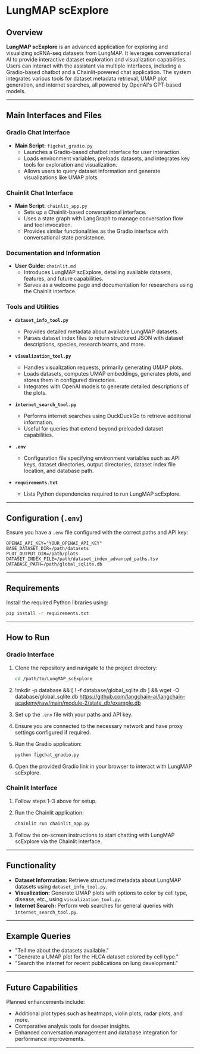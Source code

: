 # LungMAP scExplore

## Overview
**LungMAP scExplore** is an advanced application for exploring and visualizing scRNA-seq datasets from LungMAP. It leverages conversational AI to provide interactive dataset exploration and visualization capabilities. Users can interact with the assistant via multiple interfaces, including a Gradio-based chatbot and a Chainlit-powered chat application. The system integrates various tools for dataset metadata retrieval, UMAP plot generation, and internet searches, all powered by OpenAI's GPT-based models.

---

## Main Interfaces and Files

### Gradio Chat Interface
- **Main Script:** `figchat_gradio.py`
  - Launches a Gradio-based chatbot interface for user interaction.
  - Loads environment variables, preloads datasets, and integrates key tools for exploration and visualization.
  - Allows users to query dataset information and generate visualizations like UMAP plots.

### Chainlit Chat Interface
- **Main Script:** `chainlit_app.py`
  - Sets up a Chainlit-based conversational interface.
  - Uses a state graph with LangGraph to manage conversation flow and tool invocation.
  - Provides similar functionalities as the Gradio interface with conversational state persistence.

### Documentation and Information
- **User Guide:** `chainlit.md`
  - Introduces LungMAP scExplore, detailing available datasets, features, and future capabilities.
  - Serves as a welcome page and documentation for researchers using the Chainlit interface.

### Tools and Utilities
- **`dataset_info_tool.py`**
  - Provides detailed metadata about available LungMAP datasets.
  - Parses dataset index files to return structured JSON with dataset descriptions, species, research teams, and more.

- **`visualization_tool.py`**
  - Handles visualization requests, primarily generating UMAP plots.
  - Loads datasets, computes UMAP embeddings, generates plots, and stores them in configured directories.
  - Integrates with OpenAI models to generate detailed descriptions of the plots.

- **`internet_search_tool.py`**
  - Performs internet searches using DuckDuckGo to retrieve additional information.
  - Useful for queries that extend beyond preloaded dataset capabilities.

- **`.env`**
  - Configuration file specifying environment variables such as API keys, dataset directories, output directories, dataset index file location, and database path.

- **`requirements.txt`**
  - Lists Python dependencies required to run LungMAP scExplore.

---

## Configuration (`.env`)
Ensure you have a `.env` file configured with the correct paths and API key:

```dotenv
OPENAI_API_KEY="YOUR_OPENAI_API_KEY"
BASE_DATASET_DIR=/path/datasets
PLOT_OUTPUT_DIR=/path/plots
DATASET_INDEX_FILE=/path/dataset_index_advanced_paths.tsv
DATABASE_PATH=/path/global_sqlite.db
```

---

## Requirements
Install the required Python libraries using:

```bash
pip install -r requirements.txt
```

---

## How to Run

### Gradio Interface
1. Clone the repository and navigate to the project directory:

    ```bash
    cd /path/to/LungMAP_scExplore
    ```
2. !mkdir -p database && [ ! -f database/global_sqlite.db ] && wget -O database/global_sqlite.db https://github.com/langchain-ai/langchain-academy/raw/main/module-2/state_db/example.db

3. Set up the `.env` file with your paths and API key.
  
5. Ensure you are connected to the necessary network and have proxy settings configured if required.
   
5. Run the Gradio application:

    ```bash
    python figchat_gradio.py
    ```

7. Open the provided Gradio link in your browser to interact with LungMAP scExplore.

### Chainlit Interface
1. Follow steps 1–3 above for setup.

2. Run the Chainlit application:

    ```bash
    chainlit run chainlit_app.py
    ```

3. Follow the on-screen instructions to start chatting with LungMAP scExplore via the Chainlit interface.

---

## Functionality

- **Dataset Information:** Retrieve structured metadata about LungMAP datasets using `dataset_info_tool.py`.
- **Visualization:** Generate UMAP plots with options to color by cell type, disease, etc., using `visualization_tool.py`.
- **Internet Search:** Perform web searches for general queries with `internet_search_tool.py`.

---

## Example Queries

- "Tell me about the datasets available."
- "Generate a UMAP plot for the HLCA dataset colored by cell type."
- "Search the internet for recent publications on lung development."

---

## Future Capabilities

Planned enhancements include:

- Additional plot types such as heatmaps, violin plots, radar plots, and more.
- Comparative analysis tools for deeper insights.
- Enhanced conversation management and database integration for performance improvements.

---
